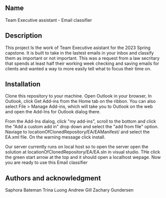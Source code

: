
## Name
Team Executive assistant - Email classifier


## Description
This project Is the work of Team Executive asistant for the 2023 Spring capstone. It is built to take in the lastest emails in your inbox and classify them as important or not important. This was a request from a law secritary that spends at least half their working week checking and saving emails for clients and wanted a way to more easily tell what to focus their time on.

## Installation
Clone this repository to your machine. Open Outlook in your browser, In Outlook, click Get Add-ins from the Home tab on the ribbon. You can also select File > Manage Add-ins, which will take you to Outlook on the web and open the Add-Ins for Outlook dialog there.


From the Add-Ins dialog, click "my add-ins", scroll to the bottom and click the "Add a custom add in" drop down and select the "add from file" option. Naviage to locationOfClonedRepository/EA/EAManifest/ and select the EA.xml file. On the warning message click install. 

Our server currently runs on local host so to open the server open the solution at locationOfClonedRepository/EA/EA.sln in visual studio. THe click the green start arrow at the top and it should open a localhost wepage. Now you are ready to use this Email classifier

## Authors and acknowledgment
Saphora Bateman
Trina Luong
Andrew Gill
Zachary Gundersen

